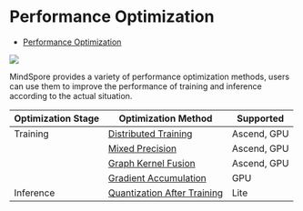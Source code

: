 # Performance Optimization

<!-- TOC -->

- [Performance Optimization](#performance-optimization)

<!-- /TOC -->

<a href="https://gitee.com/mindspore/docs/blob/r1.3/docs/mindspore/programming_guide/source_en/performance_optimization.md" target="_blank"><img src="https://gitee.com/mindspore/docs/raw/master/resource/_static/logo_source.png"></a>

MindSpore provides a variety of performance optimization methods, users can use them to improve the performance of training and inference according to the actual situation.

| Optimization Stage | Optimization Method | Supported |
| --- | --- | --- |
| Training | [Distributed Training](https://www.mindspore.cn/tutorial/training/en/master/advanced_use/distributed_training_tutorials.html) | Ascend, GPU |
| | [Mixed Precision](https://www.mindspore.cn/tutorial/training/en/master/advanced_use/enable_mixed_precision.html) | Ascend, GPU |
| | [Graph Kernel Fusion](https://www.mindspore.cn/tutorial/training/en/master/advanced_use/enable_graph_kernel_fusion.html) | Ascend, GPU |
| | [Gradient Accumulation](https://www.mindspore.cn/tutorial/training/en/master/advanced_use/apply_gradient_accumulation.html) | GPU |
| Inference | [Quantization After Training](https://www.mindspore.cn/tutorial/lite/en/master/use/post_training_quantization.html) | Lite |
